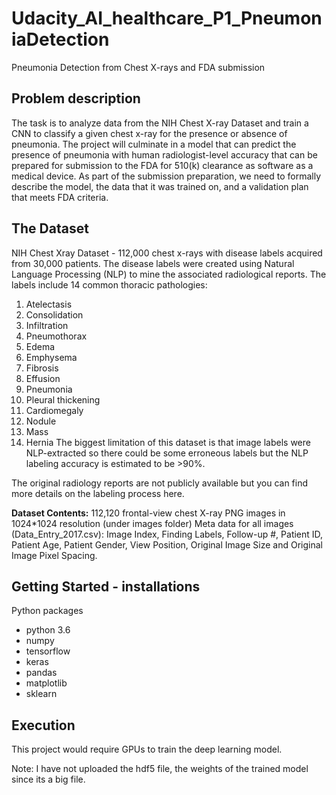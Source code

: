 # Udacity_AI_healthcare_P1_PneumoniaDetection
Pneumonia Detection from Chest X-rays and FDA submission

## Problem description
The task is to analyze data from the NIH Chest X-ray Dataset and train a CNN to classify a given chest x-ray for the presence or absence of pneumonia. The project will culminate in a model that can predict the presence of pneumonia with human radiologist-level accuracy that can be prepared for submission to the FDA for 510(k) clearance as software as a medical device. As part of the submission preparation, we need to formally describe the model, the data that it was trained on, and a validation plan that meets FDA criteria.

## The Dataset
NIH Chest Xray Dataset - 112,000 chest x-rays with disease labels acquired from 30,000 patients. The disease labels were created using Natural Language Processing (NLP) to mine the associated radiological reports. The labels include 14 common thoracic pathologies:

1. Atelectasis
2. Consolidation
3. Infiltration
4. Pneumothorax
5. Edema
6. Emphysema
7. Fibrosis
8. Effusion
9. Pneumonia
10. Pleural thickening
11. Cardiomegaly
12. Nodule
13. Mass
14. Hernia
The biggest limitation of this dataset is that image labels were NLP-extracted so there could be some erroneous labels but the NLP labeling accuracy is estimated to be >90%.

The original radiology reports are not publicly available but you can find more details on the labeling process here.

**Dataset Contents:**
112,120 frontal-view chest X-ray PNG images in 1024*1024 resolution (under images folder)
Meta data for all images (Data_Entry_2017.csv): Image Index, Finding Labels, Follow-up #, Patient ID, Patient Age, Patient Gender, View Position, Original Image Size and Original Image Pixel Spacing.

## Getting Started - installations
Python packages
- python 3.6
- numpy
- tensorflow
- keras
- pandas
- matplotlib
- sklearn

## Execution
This project would require GPUs to train the deep learning model.

Note: I have not uploaded the hdf5 file, the weights of the trained model since its a big file.
